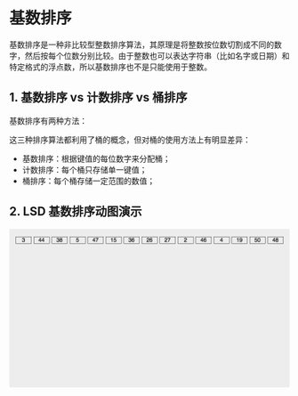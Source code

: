 # 基数排序

基数排序是一种非比较型整数排序算法，其原理是将整数按位数切割成不同的数字，然后按每个位数分别比较。由于整数也可以表达字符串（比如名字或日期）和特定格式的浮点数，所以基数排序也不是只能使用于整数。


## 1. 基数排序 vs 计数排序 vs 桶排序

基数排序有两种方法：

这三种排序算法都利用了桶的概念，但对桶的使用方法上有明显差异：

 - 基数排序：根据键值的每位数字来分配桶；
 - 计数排序：每个桶只存储单一键值；
 - 桶排序：每个桶存储一定范围的数值；


## 2. LSD 基数排序动图演示

![动图演示](res/radixSort.gif)